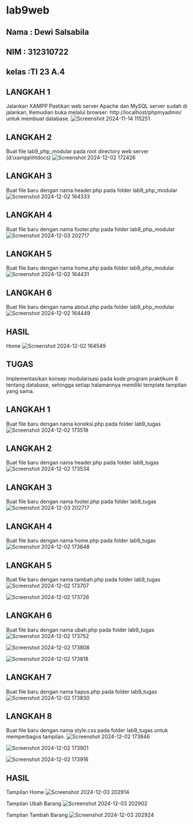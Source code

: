 # lab9web
## Nama : Dewi Salsabila
## NIM  : 312310722
## kelas :TI 23 A.4

## <b> LANGKAH 1 </b>
Jalankan XAMPP
Pastikan web server Apache dan MySQL server sudah di jalankan, Kemudian buka melalui browser: http://localhost/phpmyadmin/ untuk membuat database.
![Screenshot 2024-11-14 115251](https://github.com/user-attachments/assets/fd9a0089-fb89-40f6-84ec-8ae1469cbc5f)

## <b> LANGKAH 2 </b>
Buat file lab9_php_modular pada root directory web server (d:\xampp\htdocs)
![Screenshot 2024-12-02 172426](https://github.com/user-attachments/assets/cf868fde-e6ec-4c21-9915-5e0a7fe99c1b)

## <b> LANGKAH 3 </b>
Buat file baru dengan nama header.php pada folder lab9_php_modular
![Screenshot 2024-12-02 164333](https://github.com/user-attachments/assets/6b7e4397-1979-447a-994a-2c52e9033221)

## <b> LANGKAH 4 </b>
Buat file baru dengan nama footer.php pada folder lab9_php_modular
![Screenshot 2024-12-03 202717](https://github.com/user-attachments/assets/b7d6822f-9be8-43b6-815d-09b51a0f4ca1)

## <b> LANGKAH 5 </b>
Buat file baru dengan nama home.php pada folder lab9_php_modular
![Screenshot 2024-12-02 164431](https://github.com/user-attachments/assets/a06692f3-4002-405f-869b-f664f3e77eae)

## <b> LANGKAH 6 </b>
Buat file baru dengan nama about.php pada folder lab9_php_modular
![Screenshot 2024-12-02 164449](https://github.com/user-attachments/assets/17b5ce68-fe73-415d-b583-5f1395e13b63)

## <b> HASIL </b>
Home
![Screenshot 2024-12-02 164549](https://github.com/user-attachments/assets/d4e47d88-bc12-4159-977f-28a1009c5851)

## <b> TUGAS </b>
Implementasikan konsep modularisasi pada kode program praktikum 8 tentang database, sehingga setiap halamannya memiliki template tampilan yang sama.

## <b> LANGKAH 1 </b>
Buat file baru dengan nama koneksi.php pada folder lab9_tugas
![Screenshot 2024-12-02 173518](https://github.com/user-attachments/assets/7362392f-2bbc-4f7b-acfe-137f30196b8b)

## <b> LANGKAH 2 </b>
Buat file baru dengan nama header.php pada folder lab9_tugas
![Screenshot 2024-12-02 173534](https://github.com/user-attachments/assets/103a1011-0f0e-4ace-ac0a-b22040b4ad6f)

## <b> LANGKAH 3 </b>
Buat file baru dengan nama footer.php pada folder lab9_tugas
![Screenshot 2024-12-03 202717](https://github.com/user-attachments/assets/0a9146d6-ab79-4a87-918a-e8ea3ef152dc)

## <b> LANGKAH 4 </b>
Buat file baru dengan nama home.php pada folder lab9_tugas
![Screenshot 2024-12-02 173648](https://github.com/user-attachments/assets/56f2c39c-af52-4804-95b6-93b447707e89)

## <b> LANGKAH 5 </b>
Buat file baru dengan nama tambah.php pada folder lab9_tugas
![Screenshot 2024-12-02 173707](https://github.com/user-attachments/assets/06e8fe47-86af-4feb-a42f-78d9cbbd1e9b)

![Screenshot 2024-12-02 173726](https://github.com/user-attachments/assets/eadadcfc-0eef-4653-9984-c5a62cd22ad0)

## <b> LANGKAH 6 </b>
Buat file baru dengan nama ubah.php pada folder lab9_tugas
![Screenshot 2024-12-02 173752](https://github.com/user-attachments/assets/cfe89861-65f9-4926-b67d-afbf37a7bdd2)

![Screenshot 2024-12-02 173808](https://github.com/user-attachments/assets/d121b37b-c7b3-40c2-b139-f52aac90eb48)

![Screenshot 2024-12-02 173818](https://github.com/user-attachments/assets/2e56cb9c-b98f-4843-8a20-fcd23c54af6e)

## <b> LANGKAH 7 </b>
Buat file baru dengan nama hapus.php pada folder lab9_tugas
![Screenshot 2024-12-02 173830](https://github.com/user-attachments/assets/32862c85-211d-48f4-a38a-6d2396ebd001)

## <b> LANGKAH 8 </b>
Buat file baru dengan nama style.css pada folder lab9_tugas untuk memperbagus tampilan.
![Screenshot 2024-12-02 173846](https://github.com/user-attachments/assets/1876966f-e7ba-4112-a1d2-da9e7d34a305)

![Screenshot 2024-12-02 173901](https://github.com/user-attachments/assets/99818306-7dd9-46f8-a756-a2989833850e)

![Screenshot 2024-12-02 173916](https://github.com/user-attachments/assets/1021d7f6-e6bf-4d53-80f3-1c23d811e950)

## <b> HASIL </b>
Tampilan Home
![Screenshot 2024-12-03 202914](https://github.com/user-attachments/assets/0a14b7f9-c4c2-48e9-a34e-3ef8b35c4802)

Tampilan Ubah Barang
![Screenshot 2024-12-03 202902](https://github.com/user-attachments/assets/92375474-7836-4ba1-8940-66d98c0a6242)

Tampilan Tambah Barang
![Screenshot 2024-12-03 202924](https://github.com/user-attachments/assets/346d2d13-90ef-4968-9618-54bf30b9c08c)
